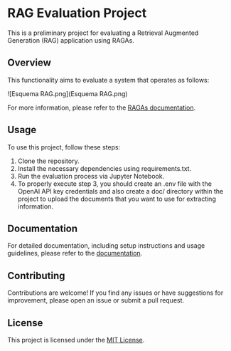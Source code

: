 # RAG Evaluation Project

This is a preliminary project for evaluating a Retrieval Augmented Generation (RAG) application using RAGAs.

## Overview

This functionality aims to evaluate a system that operates as follows:

![Esquema RAG.png](Esquema RAG.png)

For more information, please refer to the [RAGAs documentation](https://docs.ragas.io/en/stable/index.html).

## Usage

To use this project, follow these steps:

1. Clone the repository.
2. Install the necessary dependencies using requirements.txt.
3. Run the evaluation process via Jupyter Notebook.
4. To properly execute step 3, you should create an .env file with the OpenAI API key credentials and also create a doc/ directory within the project to upload the documents that you want to use for extracting information.

## Documentation

For detailed documentation, including setup instructions and usage guidelines, please refer to the [documentation](https://docs.example.com).

## Contributing

Contributions are welcome! If you find any issues or have suggestions for improvement, please open an issue or submit a pull request.

## License

This project is licensed under the [MIT License](LICENSE).

